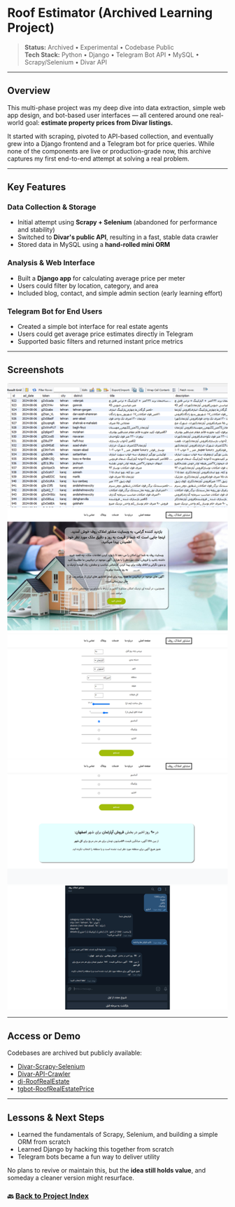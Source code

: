# Roof Estimator (Archived Learning Project)

> **Status:** Archived • Experimental • Codebase Public  
> **Tech Stack:** Python • Django • Telegram Bot API • MySQL • Scrapy/Selenium • Divar API

---

## Overview

This multi-phase project was my deep dive into data extraction, simple web app design, and bot-based user interfaces — all centered around one real-world goal: **estimate property prices from Divar listings.**

It started with scraping, pivoted to API-based collection, and eventually grew into a Django frontend and a Telegram bot for price queries. While none of the components are live or production-grade now, this archive captures my first end-to-end attempt at solving a real problem.

---

## Key Features

### Data Collection & Storage

- Initial attempt using **Scrapy + Selenium** (abandoned for performance and stability)
- Switched to **Divar's public API**, resulting in a fast, stable data crawler
- Stored data in MySQL using a **hand-rolled mini ORM**

### Analysis & Web Interface

- Built a **Django app** for calculating average price per meter
- Users could filter by location, category, and area
- Included blog, contact, and simple admin section (early learning effort)

### Telegram Bot for End Users

- Created a simple bot interface for real estate agents
- Users could get average price estimates directly in Telegram
- Supported basic filters and returned instant price metrics

---

## Screenshots

![roof-estimator-crawled-db](./assets/roof-estimator-crawled-db.png)
![roof-estimator-home](./assets/roof-estimator-home.png)
![roof-estimator-form](./assets/roof-estimator-form.png)
![roof-estimator-result](./assets/roof-estimator-result.png)
![roof-estimator-tg-result](./assets/roof-estimator-tg-result.png)

---

## Access or Demo

Codebases are archived but publicly available:

- [Divar-Scrapy-Selenium](https://github.com/SamEag1e/Divar-Scrapy-Selenium)
- [Divar-API-Crawler](https://github.com/SamEag1e/Divar-API-Crawler)
- [dj-RoofRealEstate](https://github.com/SamEag1e/dj-RoofRealEstate)
- [tgbot-RoofRealEstatePrice](https://github.com/SamEag1e/tgbot-RoofRealEstatePrice)

---

## Lessons & Next Steps

- Learned the fundamentals of Scrapy, Selenium, and building a simple ORM from scratch
- Learned Django by hacking this together from scratch
- Telegram bots became a fun way to deliver utility

No plans to revive or maintain this, but the **idea still holds value**, and someday a cleaner version might resurface.

### 🔙 [Back to Project Index](../README.md)
